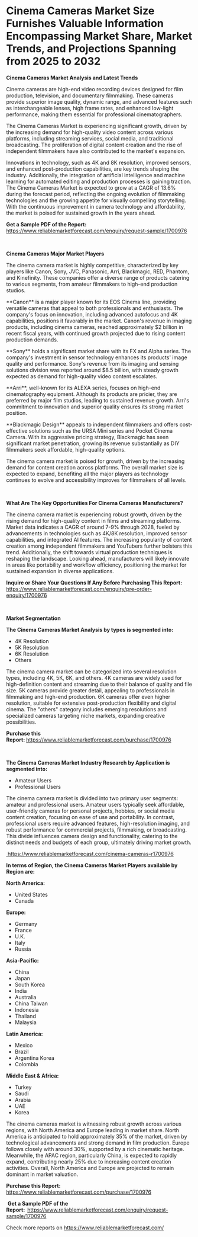 <p><h1>Cinema Cameras Market Size Furnishes Valuable Information Encompassing Market Share, Market Trends, and Projections Spanning from 2025 to 2032</h1></p><p><strong>Cinema Cameras Market Analysis and Latest Trends</strong></p>
<p><p>Cinema cameras are high-end video recording devices designed for film production, television, and documentary filmmaking. These cameras provide superior image quality, dynamic range, and advanced features such as interchangeable lenses, high frame rates, and enhanced low-light performance, making them essential for professional cinematographers.</p><p>The Cinema Cameras Market is experiencing significant growth, driven by the increasing demand for high-quality video content across various platforms, including streaming services, social media, and traditional broadcasting. The proliferation of digital content creation and the rise of independent filmmakers have also contributed to the market's expansion. </p><p>Innovations in technology, such as 4K and 8K resolution, improved sensors, and enhanced post-production capabilities, are key trends shaping the industry. Additionally, the integration of artificial intelligence and machine learning for automated editing and production processes is gaining traction. The Cinema Cameras Market is expected to grow at a CAGR of 13.6% during the forecast period, reflecting the ongoing evolution of filmmaking technologies and the growing appetite for visually compelling storytelling. With the continuous improvement in camera technology and affordability, the market is poised for sustained growth in the years ahead.</p></p>
<p><strong>Get a Sample PDF of the Report:&nbsp;</strong> <a href="https://www.reliablemarketforecast.com/enquiry/request-sample/1700976?utm_campaign=1832&utm_medium=2&utm_source=Github&utm_content=ia&utm_term=09012025&utm_id=cinema-cameras">https://www.reliablemarketforecast.com/enquiry/request-sample/1700976</a></p>
<p>&nbsp;</p>
<p><strong>Cinema Cameras Major Market Players</strong></p>
<p><p>The cinema camera market is highly competitive, characterized by key players like Canon, Sony, JVC, Panasonic, Arri, Blackmagic, RED, Phantom, and Kinefinity. These companies offer a diverse range of products catering to various segments, from amateur filmmakers to high-end production studios.</p><p>**Canon** is a major player known for its EOS Cinema line, providing versatile cameras that appeal to both professionals and enthusiasts. The company's focus on innovation, including advanced autofocus and 4K capabilities, positions it favorably in the market. Canon's revenue in imaging products, including cinema cameras, reached approximately $2 billion in recent fiscal years, with continued growth projected due to rising content production demands.</p><p>**Sony** holds a significant market share with its FX and Alpha series. The company's investment in sensor technology enhances its products' image quality and performance. Sony's revenue from its imaging and sensing solutions division was reported around $8.5 billion, with steady growth expected as demand for high-quality video content escalates.</p><p>**Arri**, well-known for its ALEXA series, focuses on high-end cinematography equipment. Although its products are pricier, they are preferred by major film studios, leading to sustained revenue growth. Arri's commitment to innovation and superior quality ensures its strong market position.</p><p>**Blackmagic Design** appeals to independent filmmakers and offers cost-effective solutions such as the URSA Mini series and Pocket Cinema Camera. With its aggressive pricing strategy, Blackmagic has seen significant market penetration, growing its revenue substantially as DIY filmmakers seek affordable, high-quality options.</p><p>The cinema camera market is poised for growth, driven by the increasing demand for content creation across platforms. The overall market size is expected to expand, benefiting all the major players as technology continues to evolve and accessibility improves for filmmakers of all levels.</p></p>
<p>&nbsp;</p>
<p><strong>What Are The Key Opportunities For Cinema Cameras Manufacturers?</strong></p>
<p><p>The cinema camera market is experiencing robust growth, driven by the rising demand for high-quality content in films and streaming platforms. Market data indicates a CAGR of around 7-9% through 2028, fueled by advancements in technologies such as 4K/8K resolution, improved sensor capabilities, and integrated AI features. The increasing popularity of content creation among independent filmmakers and YouTubers further bolsters this trend. Additionally, the shift towards virtual production techniques is reshaping the landscape. Looking ahead, manufacturers will likely innovate in areas like portability and workflow efficiency, positioning the market for sustained expansion in diverse applications.</p></p>
<p><strong>Inquire or Share Your Questions If Any Before Purchasing This Report:</strong> <a href="https://www.reliablemarketforecast.com/enquiry/pre-order-enquiry/1700976?utm_campaign=1832&utm_medium=2&utm_source=Github&utm_content=ia&utm_term=09012025&utm_id=cinema-cameras">https://www.reliablemarketforecast.com/enquiry/pre-order-enquiry/1700976</a></p>
<p>&nbsp;</p>
<p><strong>Market Segmentation</strong></p>
<p><strong>The Cinema Cameras Market Analysis by types is segmented into:</strong></p>
<p><ul><li>4K Resolution</li><li>5K Resolution</li><li>6K Resolution</li><li>Others</li></ul></p>
<p><p>The cinema camera market can be categorized into several resolution types, including 4K, 5K, 6K, and others. 4K cameras are widely used for high-definition content and streaming due to their balance of quality and file size. 5K cameras provide greater detail, appealing to professionals in filmmaking and high-end production. 6K cameras offer even higher resolution, suitable for extensive post-production flexibility and digital cinema. The "others" category includes emerging resolutions and specialized cameras targeting niche markets, expanding creative possibilities.</p></p>
<p><strong>Purchase this Report:&nbsp;</strong><a href="https://www.reliablemarketforecast.com/purchase/1700976?utm_campaign=1832&utm_medium=2&utm_source=Github&utm_content=ia&utm_term=09012025&utm_id=cinema-cameras">https://www.reliablemarketforecast.com/purchase/1700976</a></p>
<p>&nbsp;</p>
<p><strong>The Cinema Cameras Market Industry Research by Application is segmented into:</strong></p>
<p><ul><li>Amateur Users</li><li>Professional Users</li></ul></p>
<p><p>The cinema camera market is divided into two primary user segments: amateur and professional users. Amateur users typically seek affordable, user-friendly cameras for personal projects, hobbies, or social media content creation, focusing on ease of use and portability. In contrast, professional users require advanced features, high-resolution imaging, and robust performance for commercial projects, filmmaking, or broadcasting. This divide influences camera design and functionality, catering to the distinct needs and budgets of each group, ultimately driving market growth.</p></p>
<p><a href="https://www.reliablemarketforecast.com/cinema-cameras-r1700976?utm_campaign=1832&utm_medium=2&utm_source=Github&utm_content=ia&utm_term=09012025&utm_id=cinema-cameras">&nbsp;https://www.reliablemarketforecast.com/cinema-cameras-r1700976</a></p>
<p><strong>In terms of Region, the Cinema Cameras Market Players available by Region are:</strong></p>
<p>
    <p> <strong> North America: </strong>
        <ul>
            <li>United States</li>
            <li>Canada</li>
        </ul>
        </p> 
    <p> <strong> Europe: </strong>
        <ul>
            <li>Germany</li>
            <li>France</li>
            <li>U.K.</li>
            <li>Italy</li>
            <li>Russia</li>
        </ul>
        </p> 
    <p> <strong> Asia-Pacific: </strong>
        <ul>
            <li>China</li>
            <li>Japan</li>
            <li>South Korea</li>
            <li>India</li>
            <li>Australia</li>
            <li>China Taiwan</li>
            <li>Indonesia</li>
            <li>Thailand</li>
            <li>Malaysia</li>
        </ul>
        </p> 
    <p> <strong> Latin America: </strong>
        <ul>
            <li>Mexico</li>
            <li>Brazil</li>
            <li>Argentina Korea</li>
            <li>Colombia</li>
        </ul>
        </p> 
    <p> <strong> Middle East & Africa: </strong>
        <ul>
            <li>Turkey</li>
            <li>Saudi</li>
            <li>Arabia</li>
            <li>UAE</li>
            <li>Korea</li>
        </ul>
    </p>
    </p>
<p><p>The cinema cameras market is witnessing robust growth across various regions, with North America and Europe leading in market share. North America is anticipated to hold approximately 35% of the market, driven by technological advancements and strong demand in film production. Europe follows closely with around 30%, supported by a rich cinematic heritage. Meanwhile, the APAC region, particularly China, is expected to rapidly expand, contributing nearly 25% due to increasing content creation activities. Overall, North America and Europe are projected to remain dominant in market valuation.</p></p>
<p><strong>Purchase this Report: </strong><a href="https://www.reliablemarketforecast.com/purchase/1700976?utm_campaign=1832&utm_medium=2&utm_source=Github&utm_content=ia&utm_term=09012025&utm_id=cinema-cameras">https://www.reliablemarketforecast.com/purchase/1700976</a></p>
<p>&nbsp;<strong>Get a Sample PDF of the Report:&nbsp;&nbsp;</strong><a href="https://www.reliablemarketforecast.com/enquiry/request-sample/1700976?utm_campaign=1832&utm_medium=2&utm_source=Github&utm_content=ia&utm_term=09012025&utm_id=cinema-cameras">https://www.reliablemarketforecast.com/enquiry/request-sample/1700976</a></p>
<p><strong></strong></p>
<p>Check more reports on <a href="https://www.reliablemarketforecast.com/?utm_campaign=1832&utm_medium=2&utm_source=Github&utm_content=ia&utm_term=09012025&utm_id=cinema-cameras">https://www.reliablemarketforecast.com/</a></p>